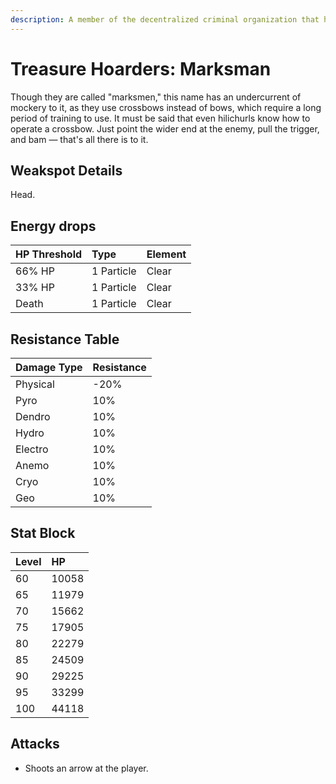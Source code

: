 ```yaml
---
description: A member of the decentralized criminal organization that has footprints all over the continent and even deep within unknown domains..
---
```


# Treasure Hoarders: Marksman

Though they are called "marksmen," this name has an undercurrent of mockery to it, as they use crossbows instead of bows, which require a long period of training to use. It must be said that even hilichurls know how to operate a crossbow. Just point the wider end at the enemy, pull the trigger, and bam — that's all there is to it.

## Weakspot Details

Head.

## Energy drops

| HP Threshold | Type       | Element |
| :----------- | :--------- | :------ |
| 66% HP       | 1 Particle | Clear  |
| 33% HP       | 1 Particle | Clear  |
| Death        | 1 Particle | Clear  |

## Resistance Table

| Damage Type | Resistance |
| :---------- | :--------- |
| Physical    | -20%       |
| Pyro        | 10%        |
| Dendro      | 10%        |
| Hydro       | 10%        |
| Electro     | 10%        |
| Anemo       | 10%        |
| Cryo        | 10%        |
| Geo         | 10%        |

## Stat Block

| Level | HP    |
| :---- | :---- |
| 60    | 10058 |
| 65    | 11979 |
| 70    | 15662 |
| 75    | 17905 |
| 80    | 22279 |
| 85    | 24509 |
| 90    | 29225 |
| 95    | 33299 |
| 100   | 44118 |

## Attacks

* Shoots an arrow at the player.
